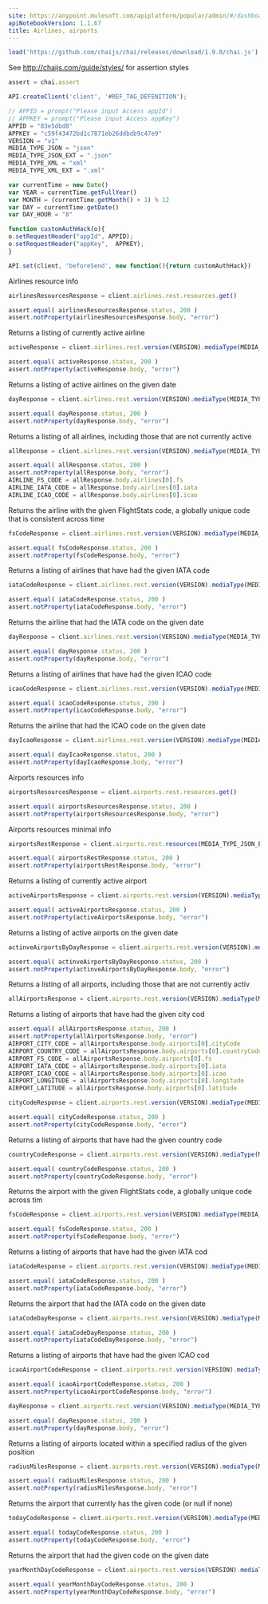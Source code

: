 ```yaml
---
site: https://anypoint.mulesoft.com/apiplatform/popular/admin/#/dashboard/apis/18801/versions/20074/portal/pages/33597/edit
apiNotebookVersion: 1.1.67
title: Airlines, airports
---
```


```javascript
load('https://github.com/chaijs/chai/releases/download/1.9.0/chai.js')
```

See http://chaijs.com/guide/styles/ for assertion styles

```javascript
assert = chai.assert
```

```javascript
API.createClient('client', '#REF_TAG_DEFENITION');
```

```javascript
// APPID = prompt("Please input Access appId")
// APPKEY = prompt("Please input Access appKey")
APPID = "83e5dbd8"
APPKEY = "c59f43472bd1c7871eb26ddbdb9c47e9"
VERSION = "v1"
MEDIA_TYPE_JSON = "json"
MEDIA_TYPE_JSON_EXT = ".json"
MEDIA_TYPE_XML = "xml"
MEDIA_TYPE_XML_EXT = ".xml"
```

```javascript
var currentTime = new Date()
var YEAR = currentTime.getFullYear()
var MONTH = (currentTime.getMonth() + 1) % 12
var DAY = currentTime.getDate()
var DAY_HOUR = "8"
```

```javascript
function customAuthHack(o){
o.setRequestHeader("appId", APPID);
o.setRequestHeader("appKey",  APPKEY);
}
```

```javascript
API.set(client, 'beforeSend', new function(){return customAuthHack})
```

Airlines resource info

```javascript
airlinesResourcesResponse = client.airlines.rest.resources.get()
```

```javascript
assert.equal( airlinesResourcesResponse.status, 200 )
assert.notProperty(airlinesResourcesResponse.body, "error")
```

Returns a listing of currently active airline

```javascript
activeResponse = client.airlines.rest.version(VERSION).mediaType(MEDIA_TYPE_JSON).active.get()
```

```javascript
assert.equal( activeResponse.status, 200 )
assert.notProperty(activeResponse.body, "error")
```

Returns a listing of active airlines on the given date

```javascript
dayResponse = client.airlines.rest.version(VERSION).mediaType(MEDIA_TYPE_JSON).active.year(YEAR).month(MONTH).day(DAY).get()
```

```javascript
assert.equal( dayResponse.status, 200 )
assert.notProperty(dayResponse.body, "error")
```

Returns a listing of all airlines, including those that are not currently active

```javascript
allResponse = client.airlines.rest.version(VERSION).mediaType(MEDIA_TYPE_JSON).all.get()
```

```javascript
assert.equal( allResponse.status, 200 )
assert.notProperty(allResponse.body, "error")
AIRLINE_FS_CODE = allResponse.body.airlines[0].fs 
AIRLINE_IATA_CODE = allResponse.body.airlines[0].iata 
AIRLINE_ICAO_CODE = allResponse.body.airlines[0].icao
```

Returns the airline with the given FlightStats code, a globally unique code that is consistent across time

```javascript
fsCodeResponse = client.airlines.rest.version(VERSION).mediaType(MEDIA_TYPE_JSON).fs.code(AIRLINE_FS_CODE).get()
```

```javascript
assert.equal( fsCodeResponse.status, 200 )
assert.notProperty(fsCodeResponse.body, "error")
```

Returns a listing of airlines that have had the given IATA code

```javascript
iataCodeResponse = client.airlines.rest.version(VERSION).mediaType(MEDIA_TYPE_JSON).iata.iataCode(AIRLINE_IATA_CODE).get()
```

```javascript
assert.equal( iataCodeResponse.status, 200 )
assert.notProperty(iataCodeResponse.body, "error")
```

Returns the airline that had the IATA code on the given date

```javascript
dayResponse = client.airlines.rest.version(VERSION).mediaType(MEDIA_TYPE_JSON).iata.iataCode(AIRLINE_IATA_CODE).year(YEAR).month(MONTH).day(DAY).get()
```

```javascript
assert.equal( dayResponse.status, 200 )
assert.notProperty(dayResponse.body, "error")
```

Returns a listing of airlines that have had the given ICAO code

```javascript
icaoCodeResponse = client.airlines.rest.version(VERSION).mediaType(MEDIA_TYPE_JSON).icao.icaoCode(AIRLINE_ICAO_CODE).get()
```

```javascript
assert.equal( icaoCodeResponse.status, 200 )
assert.notProperty(icaoCodeResponse.body, "error")
```

Returns the airline that had the ICAO code on the given date

```javascript
dayIcaoResponse = client.airlines.rest.version(VERSION).mediaType(MEDIA_TYPE_JSON).icao.icaoCode(AIRLINE_ICAO_CODE).year(YEAR).month(MONTH).day(DAY).get()
```

```javascript
assert.equal( dayIcaoResponse.status, 200 )
assert.notProperty(dayIcaoResponse.body, "error")
```

Airports resources info

```javascript
airportsResourcesResponse = client.airports.rest.resources.get()
```

```javascript
assert.equal( airportsResourcesResponse.status, 200 )
assert.notProperty(airportsResourcesResponse.body, "error")
```

Airports resources minimal info

```javascript
airportsRestResponse = client.airports.rest.resources(MEDIA_TYPE_JSON_EXT).get()
```

```javascript
assert.equal( airportsRestResponse.status, 200 )
assert.notProperty(airportsRestResponse.body, "error")
```

Returns a listing of currently active airport

```javascript
activeAirportsResponse = client.airports.rest.version(VERSION).mediaType(MEDIA_TYPE_JSON).active.get()
```

```javascript
assert.equal( activeAirportsResponse.status, 200 )
assert.notProperty(activeAirportsResponse.body, "error")
```

Returns a listing of active airports on the given date

```javascript
actinveAirportsByDayResponse = client.airports.rest.version(VERSION).mediaType(MEDIA_TYPE_JSON).active.year(YEAR).month(MONTH).day(DAY).get()
```

```javascript
assert.equal( actinveAirportsByDayResponse.status, 200 )
assert.notProperty(actinveAirportsByDayResponse.body, "error")
```

Returns a listing of all airports, including those that are not currently activ

```javascript
allAirportsResponse = client.airports.rest.version(VERSION).mediaType(MEDIA_TYPE_JSON).all.get()
```

Returns a listing of airports that have had the given city cod

```javascript
assert.equal( allAirportsResponse.status, 200 )
assert.notProperty(allAirportsResponse.body, "error")
AIRPORT_CITY_CODE = allAirportsResponse.body.airports[0].cityCode
AIRPORT_COUNTRY_CODE = allAirportsResponse.body.airports[0].countryCode
AIRPORT_FS_CODE = allAirportsResponse.body.airports[0].fs
AIRPORT_IATA_CODE = allAirportsResponse.body.airports[0].iata
AIRPORT_ICAO_CODE = allAirportsResponse.body.airports[0].icao
AIRPORT_LONGITUDE = allAirportsResponse.body.airports[0].longitude
AIRPORT_LATITUDE = allAirportsResponse.body.airports[0].latitude
```

```javascript
cityCodeResponse = client.airports.rest.version(VERSION).mediaType(MEDIA_TYPE_JSON).cityCode.cityCode(AIRPORT_CITY_CODE).get()
```

```javascript
assert.equal( cityCodeResponse.status, 200 )
assert.notProperty(cityCodeResponse.body, "error")
```

Returns a listing of airports that have had the given country code

```javascript
countryCodeResponse = client.airports.rest.version(VERSION).mediaType(MEDIA_TYPE_JSON).countryCode.countryCode(AIRPORT_COUNTRY_CODE).get()
```

```javascript
assert.equal( countryCodeResponse.status, 200 )
assert.notProperty(countryCodeResponse.body, "error")
```

Returns the airport with the given FlightStats code, a globally unique code across tim

```javascript
fsCodeResponse = client.airports.rest.version(VERSION).mediaType(MEDIA_TYPE_JSON).fs.code(AIRPORT_FS_CODE).get()
```

```javascript
assert.equal( fsCodeResponse.status, 200 )
assert.notProperty(fsCodeResponse.body, "error")
```

Returns a listing of airports that have had the given IATA cod

```javascript
iataCodeResponse = client.airports.rest.version(VERSION).mediaType(MEDIA_TYPE_JSON).iata.iataCode(AIRPORT_IATA_CODE).get()
```

```javascript
assert.equal( iataCodeResponse.status, 200 )
assert.notProperty(iataCodeResponse.body, "error")
```

Returns the airport that had the IATA code on the given date

```javascript
iataCodeDayResponse = client.airports.rest.version(VERSION).mediaType(MEDIA_TYPE_JSON).iata.iataCode(AIRPORT_IATA_CODE).year(YEAR).month(MONTH).day(DAY).get()
```

```javascript
assert.equal( iataCodeDayResponse.status, 200 )
assert.notProperty(iataCodeDayResponse.body, "error")
```

Returns a listing of airports that have had the given ICAO cod

```javascript
icaoAirportCodeResponse = client.airports.rest.version(VERSION).mediaType(MEDIA_TYPE_JSON).icao.icaoCode(AIRPORT_ICAO_CODE).get()
```

```javascript
assert.equal( icaoAirportCodeResponse.status, 200 )
assert.notProperty(icaoAirportCodeResponse.body, "error")
```

```javascript
dayResponse = client.airports.rest.version(VERSION).mediaType(MEDIA_TYPE_JSON).icao.icaoCode(AIRPORT_ICAO_CODE).year(YEAR).month(MONTH).day(DAY).get()
```

```javascript
assert.equal( dayResponse.status, 200 )
assert.notProperty(dayResponse.body, "error")
```

Returns a listing of airports located within a specified radius of the given position

```javascript
radiusMilesResponse = client.airports.rest.version(VERSION).mediaType(MEDIA_TYPE_JSON).withinRadius.longitude(AIRPORT_LONGITUDE).latitude(AIRPORT_LATITUDE).radiusMiles("50").get()
```

```javascript
assert.equal( radiusMilesResponse.status, 200 )
assert.notProperty(radiusMilesResponse.body, "error")
```

Returns the airport that currently has the given code (or null if none)

```javascript
todayCodeResponse = client.airports.rest.version(VERSION).mediaType(MEDIA_TYPE_XML).code("PDX").today.get()
```

```javascript
assert.equal( todayCodeResponse.status, 200 )
assert.notProperty(todayCodeResponse.body, "error")
```

Returns the airport that had the given code on the given date

```javascript
yearMonthDayCodeResponse = client.airports.rest.version(VERSION).mediaType(MEDIA_TYPE_JSON).code("PDX").year(YEAR).month(MONTH).day(DAY).get()
```

```javascript
assert.equal( yearMonthDayCodeResponse.status, 200 )
assert.notProperty(yearMonthDayCodeResponse.body, "error")
```